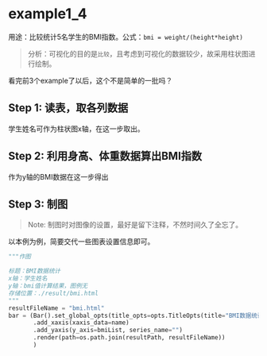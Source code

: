 # example1_4

用途：比较统计5名学生的BMI指数。公式：``bmi = weight/(height*height)``

> 分析：可视化的目的是``比较``，且考虑到可视化的数据较少，故采用柱状图进行绘制。

看完前3个example了以后，这个不是简单的一批吗？

## Step 1: 读表，取各列数据

学生姓名可作为柱状图x轴，在这一步取出。

## Step 2: 利用身高、体重数据算出BMI指数

作为y轴的BMI数据在这一步得出

## Step 3: 制图

> Note: 制图时对图像的设置，最好是留下注释，不然时间久了全忘了。

以本例为例，简要交代一些图表设置信息即可。

```python
"""作图

标题：BMI数据统计
x轴：学生姓名
y轴：bmi值计算结果，图例无
存储位置：./result/bmi.html
"""
resultFileName = "bmi.html"
bar = (Bar().set_global_opts(title_opts=opts.TitleOpts(title="BMI数据统计"))
       .add_xaxis(xaxis_data=name)
       .add_yaxis(y_axis=bmiList, series_name="")
       .render(path=os.path.join(resultPath, resultFileName))
       )
```